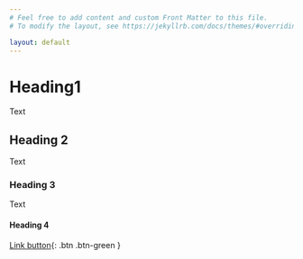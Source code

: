 ```yaml
---
# Feel free to add content and custom Front Matter to this file.
# To modify the layout, see https://jekyllrb.com/docs/themes/#overriding-theme-defaults

layout: default
---
```

# Heading1
Text

## Heading 2
Text

### Heading 3
Text

#### Heading 4

[Link button](http://example.com/){: .btn .btn-green }
